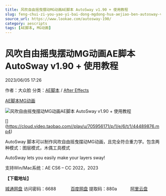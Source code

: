 ```yaml
---
title: 风吹自由摇曳摆动MG动画AE脚本 AutoSway v1.90 + 使用教程
slug: feng-chui-zi-you-yao-yi-bai-dong-mgdong-hua-aejiao-ben-autosway-v1-90-shi-yong-jiao-cheng
source_url: https://www.lookae.com/autosway-190/
category: aescripts
tags: [AE脚本, MG动画]
---
```

# 风吹自由摇曳摆动MG动画AE脚本 AutoSway v1.90 + 使用教程

2023/06/05 17:26

作者：大众脸
分类：[AE脚本](https://www.lookae.com/after-effects/aescripts/) / [After Effects](https://www.lookae.com/after-effects/)

[AE脚本](https://www.lookae.com/tag/ae%e8%84%9a%e6%9c%ac/)[MG动画](https://www.lookae.com/tag/mg%e5%8a%a8%e7%94%bb/)

![风吹自由摇曳摆动MG动画AE脚本 AutoSway v1.90 + 使用教程](https://www.lookae.com/wp-content/uploads/2019/05/AutoSway.jpg "风吹自由摇曳摆动MG动画AE脚本 AutoSway v1.90 + 使用教程-LookAE.com")

[﻿[﻿]("https://cloud.video.taobao.com//play/u/705956171/p/1/e/6/t/1/44489876.mp4)](https://cloud.video.taobao.com//play/u/705956171/p/1/e/6/t/1/44489876.mp4)

AutoSway 脚本可以制作风吹自由摇曳摆动MG动画，且完全符合重力学。包含两种模式：图层模式，木偶工具模式

AutoSway lets you easily make your layers sway!

支持Win/Mac系统：AE CS6 – CC 2022，2023

**【下载地址】**

[城通网盘](https://url70.ctfile.com/f/2827370-865097007-6bae3c?p=4431) 访问密码：6688            [百度网盘](https://pan.baidu.com/s/1-tu7SIW1vQIqMvoCNhLsDw?pwd=880a) 提取码：880a           [阿里云盘](https://www.aliyundrive.com/s/8g5eaXVFDLM)
